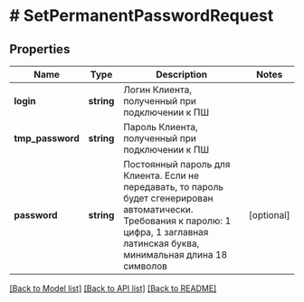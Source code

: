 # # SetPermanentPasswordRequest

## Properties

Name | Type | Description | Notes
------------ | ------------- | ------------- | -------------
**login** | **string** | Логин Клиента, полученный при подключении к ПШ |
**tmp_password** | **string** | Пароль Клиента, полученный при подключении к ПШ |
**password** | **string** | Постоянный пароль для Клиента. Если не передавать, то пароль будет сгенерирован автоматически. Требования к паролю: 1 цифра, 1 заглавная латинская буква, минимальная длина 18 символов | [optional]

[[Back to Model list]](../../README.md#models) [[Back to API list]](../../README.md#endpoints) [[Back to README]](../../README.md)
